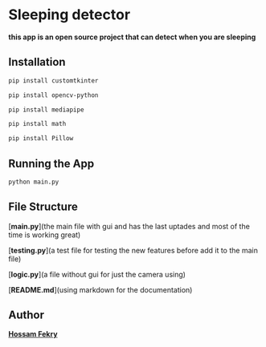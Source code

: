 # Sleeping detector

**this app is an open source project that can detect when you are sleeping**

## Installation

```bash
pip install customtkinter
```

```bash
pip install opencv-python
```

```bash
pip install mediapipe
```

```bash
pip install math
```

```bash
pip install Pillow
```

## Running the App

```bash
python main.py
```

## File Structure
[**main.py**](the main file with gui and has the last uptades and most of the time is working great)

[**testing.py**](a test file for testing the new features before add it to the main file)

[**logic.py**](a file without gui for just the camera using)

[**README.md**](using markdown for the documentation)

## Author

[**Hossam Fekry**](https://github.com/Hossam-Fekry)